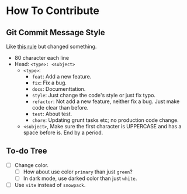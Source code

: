 How To Contribute
===============================================================================

Git Commit Message Style
-------------------------------------------------------------------------------

Like [this rule][joshbuchea/git-commit-message] but changed something.

* 80 character each line
* Head: `<type>: <subject>`
  * `<type>`:
    * `feat`: Add a new feature.
    * `fix`: Fix a bug.
    * `docs`: Documenttation.
    * `style`: Just change the code's style or just fix typo.
    * `refactor`: Not add a new feature, neither fix a bug. Just make code
      clear than before.
    * `test`: About test.
    * `chore`: Updating grunt tasks etc; no production code change.
  * `<subject>`, Make sure the first character is UPPERCASE and has a space
    before is. End by a period.

To-do Tree
-------------------------------------------------------------------------------
- [ ] Change color.
  - [ ] How about use color `primary` than just `green`?
  - [ ] In dark mode, use darked color than just `white`.
- [ ] Use `vite` instead of `snowpack`.

[joshbuchea/git-commit-message]: https://gist.github.com/joshbuchea/6f47e86d2510bce28f8e7f42ae84c716

